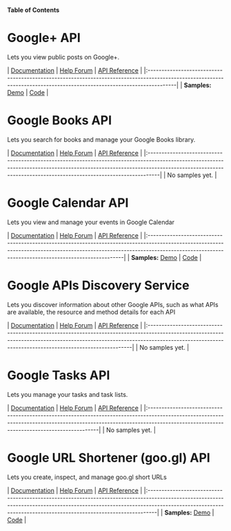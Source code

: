 **Table of Contents**


# Google+ API #
Lets you view public posts on Google+.

| [Documentation](http://developers.google.com/+/api/) | [Help Forum](TODO.md) | [API Reference](http://gwt-google-apis.googlecode.com/svn/javadoc/plus/0.3/index.html) |
|:----------------------------------------------------------------------------------------------------------------------------------------------------------------------|
| **Samples:** [Demo](http://gwt-google-apis.googlecode.com/svn/trunk/apis/samples/plus/demo/PlusSample.html) | [Code](http://code.google.com/p/gwt-google-apis/source/browse/trunk/apis/samples/plus/com/google/api/gwt/samples/plus) |

# Google Books API #
Lets you search for books and manage your Google Books library.

| [Documentation](http://code.google.com/apis/books) | [Help Forum](http://www.google.com/support/forum/p/booksearch-apis/label?lid=2b7bff1f1cd4a476) | [API Reference](http://gwt-google-apis.googlecode.com/svn/javadoc/books/0.3/index.html) |
|:----------------------------------------------------------------------------------------------------------------------------------------------------------------------------------------------------------------------------------------------|
| No samples yet.                                                                                                                                                                                                                               |

# Google Calendar API #
Lets you view and manage your events in Google Calendar

| [Documentation](http://code.google.com/apis/calendar/v3/) | [Help Forum](http://code.google.com/apis/calendar/community/forum.html) | [API Reference](http://gwt-google-apis.googlecode.com/svn/javadoc/calendar/0.3/index.html) |
|:---------------------------------------------------------------------------------------------------------------------------------------------------------------------------------------------------------------------------------|
| **Samples:** [Demo](http://gwt-google-apis.googlecode.com/svn/trunk/apis/samples/calendar/demo/CalendarSample.html) | [Code](http://code.google.com/p/gwt-google-apis/source/browse/trunk/apis/samples/calendar/com/google/api/gwt/samples/calendar) |

# Google APIs Discovery Service #
Lets you discover information about other Google APIs, such as what APIs are available, the resource and method details for each API

| [Documentation](http://code.google.com/apis/discovery/overview.html) | [Help Forum](http://code.google.com/apis/discovery/forum.html) | [API Reference](http://gwt-google-apis.googlecode.com/svn/javadoc/discovery/0.3/index.html) |
|:------------------------------------------------------------------------------------------------------------------------------------------------------------------------------------------------------------------------------------|
| No samples yet.                                                                                                                                                                                                                     |

# Google Tasks API #
Lets you manage your tasks and task lists.

| [Documentation](http://code.google.com/apis/tasks/overview.html) | [Help Forum](http://code.google.com/apis/tasks/forum.html) | [API Reference](http://gwt-google-apis.googlecode.com/svn/javadoc/tasks/0.3/index.html) |
|:------------------------------------------------------------------------------------------------------------------------------------------------------------------------------------------------------------------------|
| No samples yet.                                                                                                                                                                                                         |

# Google URL Shortener (goo.gl) API #
Lets you create, inspect, and manage goo.gl short URLs

| [Documentation](http://code.google.com/apis/urlshortener/overview.html) | [Help Forum](http://groups.google.com/group/google-url-shortener) | [API Reference](http://gwt-google-apis.googlecode.com/svn/javadoc/urlshortener/0.3/index.html) |
|:---------------------------------------------------------------------------------------------------------------------------------------------------------------------------------------------------------------------------------------------|
| **Samples:** [Demo](http://gwt-google-apis.googlecode.com/svn/trunk/apis/samples/urlshortener/demo/UrlshortenerSample.html) | [Code](http://code.google.com/p/gwt-google-apis/source/browse/trunk/apis/samples/urlshortener/com/google/api/gwt/samples/urlshortener) |